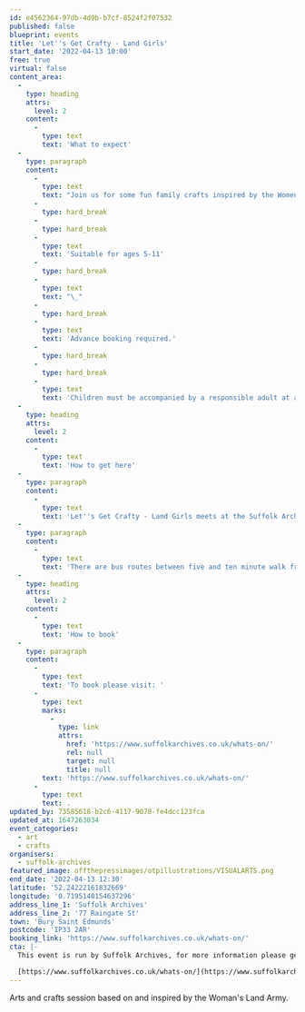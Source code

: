 ```yaml
---
id: e4562364-97db-4d9b-b7cf-8524f2f07532
published: false
blueprint: events
title: 'Let''s Get Crafty - Land Girls'
start_date: '2022-04-13 10:00'
free: true
virtual: false
content_area:
  -
    type: heading
    attrs:
      level: 2
    content:
      -
        type: text
        text: 'What to expect'
  -
    type: paragraph
    content:
      -
        type: text
        text: "Join us for some fun family crafts inspired by the Women’s Land Army.\_"
      -
        type: hard_break
      -
        type: hard_break
      -
        type: text
        text: 'Suitable for ages 5-11'
      -
        type: hard_break
      -
        type: text
        text: "\_"
      -
        type: hard_break
      -
        type: text
        text: 'Advance booking required.'
      -
        type: hard_break
      -
        type: hard_break
      -
        type: text
        text: 'Children must be accompanied by a responsible adult at all times.'
  -
    type: heading
    attrs:
      level: 2
    content:
      -
        type: text
        text: 'How to get here'
  -
    type: paragraph
    content:
      -
        type: text
        text: 'Let''s Get Crafty - Land Girls meets at the Suffolk Archives in Bury St Edmunds, IP33 2AR.'
  -
    type: paragraph
    content:
      -
        type: text
        text: 'There are bus routes between five and ten minute walk from the venue.'
  -
    type: heading
    attrs:
      level: 2
    content:
      -
        type: text
        text: 'How to book'
  -
    type: paragraph
    content:
      -
        type: text
        text: 'To book please visit: '
      -
        type: text
        marks:
          -
            type: link
            attrs:
              href: 'https://www.suffolkarchives.co.uk/whats-on/'
              rel: null
              target: null
              title: null
        text: 'https://www.suffolkarchives.co.uk/whats-on/'
      -
        type: text
        text: .
updated_by: 73585618-b2c6-4117-9078-fe4dcc123fca
updated_at: 1647263034
event_categories:
  - art
  - crafts
organisers:
  - suffolk-archives
featured_image: offthepressimages/otpillustrations/VISUALARTS.png
end_date: '2022-04-13 12:30'
latitude: '52.24222161832669'
longitude: '0.7195140154637296'
address_line_1: 'Suffolk Archives'
address_line_2: '77 Raingate St'
town: 'Bury Saint Edmunds'
postcode: 'IP33 2AR'
booking_link: 'https://www.suffolkarchives.co.uk/whats-on/'
cta: |-
  This event is run by Suffolk Archives, for more information please get in touch via:

  [https://www.suffolkarchives.co.uk/whats-on/](https://www.suffolkarchives.co.uk/whats-on/)
---
```

Arts and crafts session based on and inspired by the Woman's Land Army.